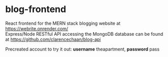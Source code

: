 # blog-frontend
React frontend for the MERN stack blogging website at https://webrite.onrender.com/ \
Express/Node RESTful API accessing the MongoDB database can be found at https://github.com/clarencechaan/blog-api

Precreated account to try it out: **username** theapartment, **password** pass

